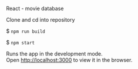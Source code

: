 React - movie database

Clone and cd into repository

$ `npm run build`

$ `npm start`

Runs the app in the development mode.<br>
Open [http://localhost:3000](http://localhost:3000) to view it in the browser.
